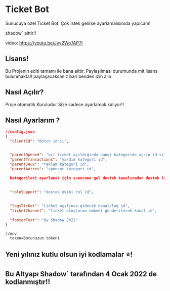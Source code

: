 # Ticket Bot

Sunucuya özel Ticket Bot. Çok İstek gelirse ayarlamalısınıda yapıcam!

shadow` aittir!!

video: https://youtu.be/Jyy2Wo7AP7I


## Lisans!

Bu Projenin editi tamamı ile bana aittir. Paylaşılması durumunda mit lisans bulunmakta!!
paylaşacaksanız bari benden izin alın.

## Nasıl Açılır?

Proje otomatik Kuruludur Size sadece ayarlamak kalıyor!!

## Nasıl Ayarlarım ?

```json
//config.json
{
  "clientId": "Botun id'si",


  "parentOpened": "bir ticket açıldığında hangi kategoride açsın id'si",
  "parentTransactions": "yardım kategori id",
  "parentJeux": "reklam kategori id",
  "parentAutres": "sponsor kategori id",
  
  kategorileri ayarlamak için sunucuma gel destek kanalınadan destek iste kendin yapmaya çalışırsan zor ola bilir!
  

  "roleSupport": "destek ekibi rol id",

  
  "logsTicket": "ticket açılınca gidecek kanal/log id",
  "ticketChannel": "ticket oluşturma embedi gönderilecek kanal id",
  
  "footerText": "By Shadow 2022"
}
```

```
//env
  token=Botunuzun tokeni
```

## Yeni yılınız kutlu olsun iyi kodlamalar ⭐!
## Bu Altyapı Shadow` tarafından 4 Ocak 2022 de kodlanmıştır!!
